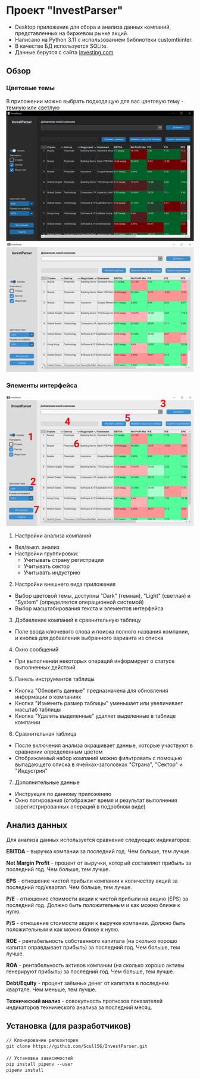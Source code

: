 # Проект "InvestParser"
- Desktop приложение для сбора и анализа данных компаний, представленных на биржевом рынке акций.
- Написано на Python 3.11 с использованием библиотеки customtkinter.
- В качестве БД используется SQLite.
- Данные берутся с сайта [Investing.com](https://www.investing.com/)

## Обзор
### Цветовые темы
В приложении можно выбрать подходящую для вас цветовую тему - темную или светлую
![Темная тема](docs/ui_dark.png)
![Светлая тема](docs/ui_light.png)
### Элементы интерфейса
![Светлая тема](docs/ui_enumerated.png)
1. Настройки анализа компаний
 - Вкл/выкл. анализ
 - Настройки группировки:
   - Учитывать страну регистрации
   - Учитывать сектор
   - Учитывать индустрию

2. Настройки внешнего вида приложения
 - Выбор цветовой темы, доступны "Dark" (темная), "Light" (светлая) и "System" (определяется операционной системой)
 - Выбор масштабирования текста и элементов интерфейса

3. Добавление компаний в сравнительную таблицу
 - Поле ввода ключевого слова и поиска полного названия компании, и кнопка для добавления выбранного варианта из списка

4. Окно сообщений
 - При выполнении некоторых операций информирует о статусе выполненных действий. 

5. Панель инструментов таблицы
 - Кнопка "Обновить данные" предназначена для обновления информации о компаниях
 - Кнопка "Изменить размер таблицы" уменьшает или увеличивает масштаб таблицы
 - Кнопка "Удалить выделенные" удаляет выделенные в таблице компании

6. Сравнительная таблица
 - После включения анализа окрашивает данные, которые участвуют в сравнении определенным цветом
 - Отображаемый набор компаний можно фильтровать с помощью выпадающего списка в ячейках-заголовках "Страна", "Сектор" и "Индустрия"

7. Дополнительные данные
 - Инструкция по данному приложению
 - Окно логирования (отображает время и результат выполнения зарегистрированных операций в подробном виде)

## Анализ данных
Для анализа данных используется сравнение следующих индикаторов:

**EBITDA** - выручка компании за последний год. Чем больше, тем лучше.

**Net Margin Profit** - процент от выручки, который составляет прибыль за последний год. Чем больше, тем лучше.

**EPS** - отношение чистой прибыли компании к количеству акций за последний год/квартал. Чем больше, тем лучше.

**P/E** - отношение стоимости акции к чистой прибыли на акцию (EPS) за последний год. Должно быть положительным и как можно ближе к нулю.

**P/S** - отношение стоимости акции к выручке компании. Должно быть положительным и как можно ближе к нулю.

**ROE** - рентабельность собственного капитала (на сколько хорошо капитал оправдывает прибыль) за последний год. Чем больше, тем лучше.

**ROA** - рентабельность активов компании (на сколько хорошо активы генерируют прибыль) за последний год. Чем больше, тем лучше.

**Debt/Equity** - процент заёмных денег от капитала в последнем квартале. Чем меньше, тем лучше.

**Технический анализ** - совокупность прогнозов показателей индикаторов технического анализа за последний месяц.

## Установка (для разработчиков)
```
// Клонирование репозитория
git clone https://github.com/Scull56/InvestParser.git

// Установка зависимостей
pip install pipenv --user
pipenv install
```
